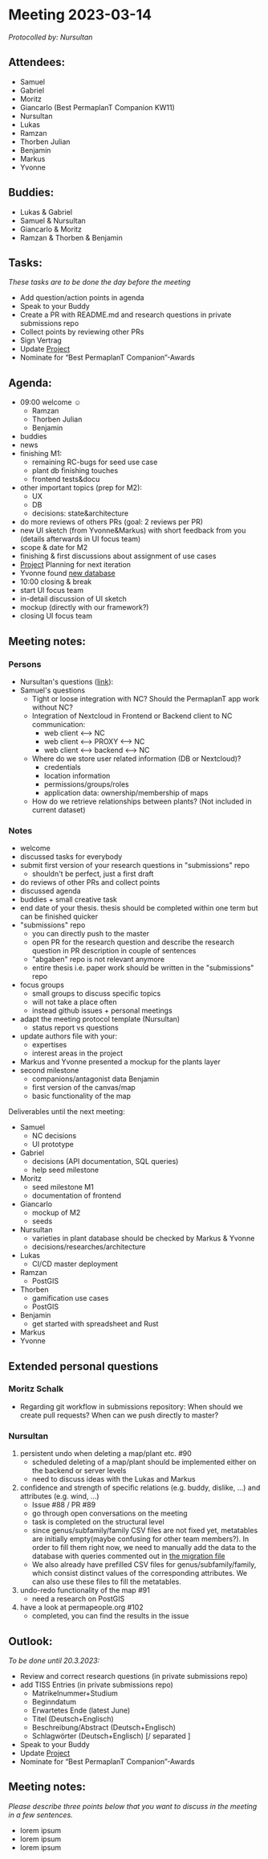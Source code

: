 # Meeting 2023-03-14

_Protocolled by: Nursultan_

## Attendees:

-   Samuel
-   Gabriel
-   Moritz
-   Giancarlo (Best PermaplanT Companion KW11)
-   Nursultan
-   Lukas
-   Ramzan
-   Thorben Julian
-   Benjamin
-   Markus
-   Yvonne

## Buddies:

-   Lukas & Gabriel
-   Samuel & Nursultan
-   Giancarlo & Moritz
-   Ramzan & Thorben & Benjamin

## Tasks:

_These tasks are to be done the day before the meeting_

-   Add question/action points in agenda
-   Speak to your Buddy
-   Create a PR with README.md and research questions in private submissions repo
-   Collect points by reviewing other PRs
-   Sign Vertrag
-   Update [Project](https://github.com/orgs/ElektraInitiative/projects/4/)
-   Nominate for “Best PermaplanT Companion”-Awards

## Agenda:

-   09:00 welcome ☺️
    -   Ramzan
    -   Thorben Julian
    -   Benjamin
-   buddies
-   news
-   finishing M1:
    -   remaining RC-bugs for seed use case
    -   plant db finishing touches
    -   frontend tests&docu
-   other important topics (prep for M2):
    -   UX
    -   DB
    -   decisions: state&architecture
-   do more reviews of others PRs (goal: 2 reviews per PR)
-   new UI sketch (from Yvonne&Markus) with short feedback from you (details afterwards in UI focus team)
-   scope & date for M2
-   finishing & first discussions about assignment of use cases
-   [Project](https://github.com/orgs/ElektraInitiative/projects/4/) Planning for next iteration
-   Yvonne found [new database](https://permapeople.org/plants)
-   10:00 closing & break
-   start UI focus team
-   in-detail discussion of UI sketch
-   mockup (directly with our framework?)
-   closing UI focus team

## Meeting notes:

### Persons

-   Nursultan's questions ([link](#Nursultan)):
-   Samuel's questions
    -   Tight or loose integration with NC? Should the PermaplanT app work without NC?
    -   Integration of Nextcloud in Frontend or Backend
        client to NC communication:
        -   web client <--> NC
        -   web client <--> PROXY <--> NC
        -   web client <--> backend <--> NC
    -   Where do we store user related information (DB or Nextcloud)?
        -   credentials
        -   location information
        -   permissions/groups/roles
        -   application data: ownership/membership of maps
    -   How do we retrieve relationships between plants? (Not included in current dataset)

### Notes

-   welcome
-   discussed tasks for everybody
-   submit first version of your research questions in "submissions" repo
    -   shouldn't be perfect, just a first draft
-   do reviews of other PRs and collect points
-   discussed agenda
-   buddies + small creative task
-   end date of your thesis. thesis should be completed within one term but can be finished quicker
-   "submissions" repo
    -   you can directly push to the master
    -   open PR for the research question and describe the research question in PR description in couple of sentences
    -   "abgaben" repo is not relevant anymore
    -   entire thesis i.e. paper work should be written in the "submissions" repo
-   focus groups
    -   small groups to discuss specific topics
    -   will not take a place often
    -   instead github issues + personal meetings
-   adapt the meeting protocol template (Nursultan)
    -   status report vs questions
-   update authors file with your:
    -   expertises
    -   interest areas in the project
-   Markus and Yvonne presented a mockup for the plants layer
-   second milestone
    -   companions/antagonist data Benjamin
    -   first version of the canvas/map
    -   basic functionality of the map

Deliverables until the next meeting:

-   Samuel
    -   NC decisions
    -   UI prototype
-   Gabriel
    -   decisions (API documentation, SQL queries)
    -   help seed milestone
-   Moritz
    -   seed milestone M1
    -   documentation of frontend
-   Giancarlo
    -   mockup of M2
    -   seeds
-   Nursultan
    -   varieties in plant database should be checked by Markus & Yvonne
    -   decisions/researches/architecture
-   Lukas
    -   CI/CD master deployment
-   Ramzan
    -   PostGIS
-   Thorben
    -   gamification use cases
    -   PostGIS
-   Benjamin
    -   get started with spreadsheet and Rust
-   Markus
-   Yvonne

## Extended personal questions

### Moritz Schalk

-   Regarding git workflow in submissions repository: When should we create pull requests? When can we push directly to master?

### Nursultan

1. persistent undo when deleting a map/plant etc. #90
    - scheduled deleting of a map/plant should be implemented either on the backend or server levels
    - need to discuss ideas with the Lukas and Markus
2. confidence and strength of specific relations (e.g. buddy, dislike, ...) and attributes (e.g. wind, ...)
    - Issue #88 / PR #89
    - go through open conversations on the meeting
    - task is completed on the structural level
    - since genus/subfamily/family CSV files are not fixed yet, metatables are initially empty(maybe confusing for other team members?). In order to fill them right now, we need to manually add the data to the database with queries commented out in [the migration file](https://github.com/ElektraInitiative/PermaplanT/blob/72e5b31f3e0f0fce449c7ee8bd60a51f38b8ab20/backend/migrations/2023-03-09-194135_plant_relations/up.sql)
    - We also already have prefilled CSV files for genus/subfamily/family, which consist distinct values of the corresponding attributes. We can also use these files to fill the metatables.
3. undo-redo functionality of the map #91
    - need a research on PostGIS
4. have a look at permapeople.org #102
    - completed, you can find the results in the issue

## Outlook:

_To be done until 20.3.2023:_

-   Review and correct research questions (in private submissions repo)
-   add TISS Entries (in private submissions repo)
    -   Matrikelnummer+Studium
    -   Beginndatum
    -   Erwartetes Ende (latest June)
    -   Titel (Deutsch+Englisch)
    -   Beschreibung/Abstract (Deutsch+Englisch)
    -   Schlagwörter (Deutsch+Englisch) [/ separated ]
-   Speak to your Buddy
-   Update [Project](https://github.com/orgs/ElektraInitiative/projects/4/)
-   Nominate for “Best PermaplanT Companion”-Awards

## Meeting notes:

_Please describe three points below that you want to discuss in the meeting in a few sentences._

-   lorem ipsum
-   lorem ipsum
-   lorem ipsum

